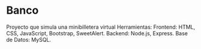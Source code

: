# Banco
Proyecto que simula una minibilletera virtual
Herramientas:
Frontend: HTML, CSS, JavaScript, Bootstrap, SweetAlert.
Backend: Node.js, Express.
Base de Datos: MySQL.
